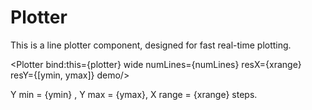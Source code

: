 <script lang=ts>
    import { onMount } from "svelte";

    import { Plotter } from "$lib/widgets";

    let plotter: SvelteComponent;

    // Config
    const xrange = 100;
    const ymin = -50;
    const ymax = 50;
    const numLines = 8;

    onMount(() => {
        let t = 0;
        let freq = 0.05;
        let amp = 25;
        let ofst = 0;
        setInterval(()=>{
            let val = Array.from({length: numLines}, (v, i) => {
                return (amp*Math.sin(2*Math.PI*freq*t + i*2*Math.PI/numLines)) + ofst;
            });
            plotter?.update(val);
            t++;
        }, 50);
    });
</script>

# Plotter

This is a line plotter component, designed for fast real-time plotting.

<Plotter bind:this={plotter} wide numLines={numLines}
    resX={xrange} resY={[ymin, ymax]} demo/>

Y min = {ymin} , Y max = {ymax}, X range = {xrange} steps.

